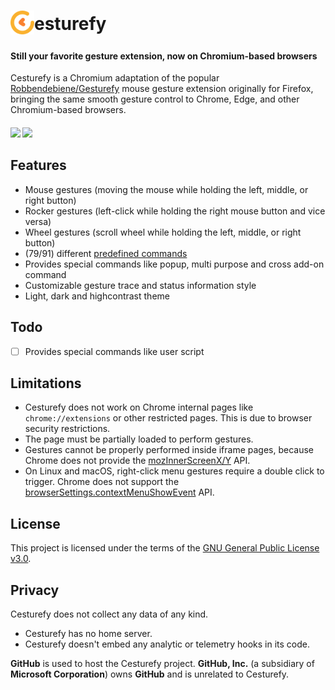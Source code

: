 # <sub><img src="https://github.com/diredocks/Cesturefy/blob/main/src/static/images/iconx48.png" height="38" width="38"></sub>esturefy

#### Still your favorite gesture extension, now on Chromium-based browsers

Cesturefy is a Chromium adaptation of the popular [Robbendebiene/Gesturefy](https://github.com/Robbendebiene/Gesturefy) mouse gesture extension originally for Firefox, bringing the same smooth gesture control to Chrome, Edge, and other Chromium-based browsers.

#### [<img height="62" src="https://learn.microsoft.com/en-us/microsoft-edge/extensions/publish/add-ons-badge-images/microsoft-edge-add-ons-badge.png">](https://microsoftedge.microsoft.com/addons/detail/cesturefy/jefejapoeaijdkiilodmeagdmddhfign) [<img height="62" src="https://developer.chrome.com/static/docs/webstore/branding/image/HRs9MPufa1J1h5glNhut.png">](https://chromewebstore.google.com/detail/cesturefy/bifgfhokfobhebifcogneljkpaaloonp)

## Features

 - Mouse gestures (moving the mouse while holding the left, middle, or right button)
 - Rocker gestures (left-click while holding the right mouse button and vice versa)
 - Wheel gestures (scroll wheel while holding the left, middle, or right button)
 - (79/91) different [predefined commands](docs/commands-todo.md)
 - Provides special commands like popup, multi purpose and cross add-on command
 - Customizable gesture trace and status information style
 - Light, dark and highcontrast theme

## Todo

- [ ] Provides special commands like user script

## Limitations

- Cesturefy does not work on Chrome internal pages like `chrome://extensions` or other restricted pages. This is due to browser security restrictions.
- The page must be partially loaded to perform gestures.
- Gestures cannot be properly performed inside iframe pages, because Chrome does not provide the [mozInnerScreenX/Y](https://developer.mozilla.org/en-US/docs/Web/API/Window/mozInnerScreenX) API.
- On Linux and macOS, right-click menu gestures require a double click to trigger. Chrome does not support the [browserSettings.contextMenuShowEvent](https://developer.mozilla.org/en-US/docs/Mozilla/Add-ons/WebExtensions/API/browserSettings/contextMenuShowEvent) API.

## License

This project is licensed under the terms of the [GNU General Public License v3.0](https://github.com/diredocks/Cesturefy/blob/main/LICENSE).

## Privacy

Cesturefy does not collect any data of any kind.

* Cesturefy has no home server.
* Cesturefy doesn't embed any analytic or telemetry hooks in its code.

**GitHub** is used to host the Cesturefy project. **GitHub, Inc.** (a subsidiary of **Microsoft Corporation**) owns **GitHub** and is unrelated to Cesturefy.
